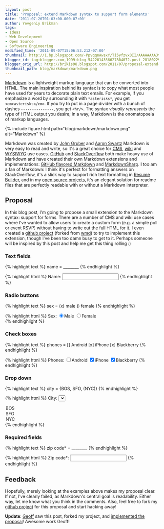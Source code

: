 ```yaml
---
layout: post
title: 'Proposal: extend Markdown syntax to support form elements'
date: '2011-07-26T01:03:00.000-07:00'
author: Yevgeniy Brikman
tags:
- Ideas
- Web Development
- Open Source
- Software Engineering
modified_time: '2011-09-07T15:06:53.212-07:00'
thumbnail: http://1.bp.blogspot.com/-PpvqqnAwsxY/Ti5yfzvx0II/AAAAAAAAJtg/6Q7gYkBV8aY/s72-c/markdown.png
blogger_id: tag:blogger.com,1999:blog-5422014336627804072.post-2818022916028139401
blogger_orig_url: http://brikis98.blogspot.com/2011/07/proposal-extend-markdown-syntax-to.html
thumbnail_path: blog/markdown/markdown.png
---
```


[Markdown](http://daringfireball.net/projects/markdown/) is a lightweight 
markup language that can be converted into HTML. The main inspiration behind 
its syntax is to copy what most people have used for years to decorate plain 
text emails. For example, if you emphasize a word by surrounding it with 
`*asterisks*`, you get `<em>asterisks</em>`. If you try to put in a 
page divider with a bunch of dashes `---------------`, you get `<hr/>`. 
The syntax *visually represents* the type of HTML output you desire; in a way, 
Markdown is the onomatopoeia of markup languages. 

{% include figure.html path="blog/markdown/markdown.png" alt="Markdown" %}

Markdown was created by [John 
Gruber](http://daringfireball.net/) and [Aaron 
Swartz](http://www.aaronsw.com/) 
Markdown is very easy to read and write, so it's a great choice for 
[CMS](http://en.wikipedia.org/wiki/Content_management_system), 
[wiki](http://en.wikipedia.org/wiki/Wiki) and 
[WYSIWYG](http://en.wikipedia.org/wiki/WYSIWYG) use cases. 
[GitHub](http://www.github.com/) and 
[StackOverflow](http://www.stackoverflow.com/) both make heavy use of Markdown 
and have created their own Markdown extensions and implementations: [GitHub 
flavored Markdown](http://github.github.com/github-flavored-markdown/) and 
[MarkdownSharp](http://code.google.com/p/markdownsharp/). I too am a fan of 
Markdown: I think it's perfect for formatting answers on StackOverflow, it's a 
slick way to support rich text formatting in [Resume 
Builder](http://resume.linkedinlabs.com/), and in my [open source 
projects](https://github.com/brikis98), it's an elegant solution for readme 
files that are perfectly readable with or without a Markdown interpreter. 

## Proposal

In this blog post, I'm going to propose a small extension to the Markdown 
syntax: support for forms. There are a number of CMS and wiki use cases where 
I've wanted to allow users to create a custom form (e.g. a simple poll or 
event RSVP) without having to write out the full HTML for it. I even created a 
[github project](https://github.com/brikis98/wmd) (forked from 
[wmd](https://github.com/ChiperSoft/wmd)) to try to implement this extension, 
though I've been too damn busy to get to it. Perhaps someone will be inspired 
by this post and help me get this thing rolling :) 

### Text fields 

{% highlight text %}
name = ________
{% endhighlight %}

{% highlight html %}
<label for="name">Name:</label> 
<input type="text" id="name" name="name"/>
{% endhighlight %}

### Radio buttons 

{% highlight text %}
sex = (x) male () female
{% endhighlight %}

{% highlight html %}
<label>Sex:</label> 
<input type="radio" name="sex" id="male" value="male" checked="checked"/><label for="male">Male</label>
<input type="radio" name="sex" id="female" value="female"/><label for="female">Female</label>  
{% endhighlight %}

### Check boxes 

{% highlight text %}
phones = [] Android [x] iPhone [x] Blackberry
{% endhighlight %}

{% highlight html %}
<label>Phones:</label> 
<input type="checkbox" name="phones" id="Android" value="Android"/><label for="Android">Android</label>
<input type="checkbox" name="phones" id="iPhone" value="iPhone" checked="checked"/><label for="iPhone">iPhone</label>
<input type="checkbox" name="phones" id="Blackberry" value="Blackberry" checked="checked"/><label for="Blackberry">Blackberry</label>
{% endhighlight %}

### Drop down 

{% highlight text %}
city = {BOS, SFO, (NYC)}
{% endhighlight %}

{% highlight html %}
<label for="city">City:</label>
<select id="city" name="city">
  <option value="BOS">BOS</option>
  <option value="SFO">SFO</option>
  <option value="NYC" selected="selected">NYC</option>
</select>
{% endhighlight %}

### Required fields 

{% highlight text %}
zip code* = ________
{% endhighlight %}

{% highlight html %}
<label for="zip-code" class="required-label">Zip code*:</label>
<input type="text" name="zip-code" id="zip-code" class="required-input"/>
{% endhighlight %}

## Feedback

Hopefully, merely looking at the examples above makes my proposal clear. If 
not, I've clearly failed, as Markdown's central goal is readability. Either 
way, let me know what you think in the comments. Also, feel free to fork my 
[github project](https://github.com/brikis98/wmd) for this proposal and start 
hacking away! 

**Update**: [Geoff](https://github.com/maleldil) saw this post, forked my 
project, and [implemented the proposal](https://github.com/maleldil/wmd)! 
Awesome work Geoff! 
